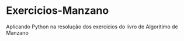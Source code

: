 # Exercicios-Manzano
 Aplicando Python na resolução dos exercícios do livro de Algoritimo de Manzano
